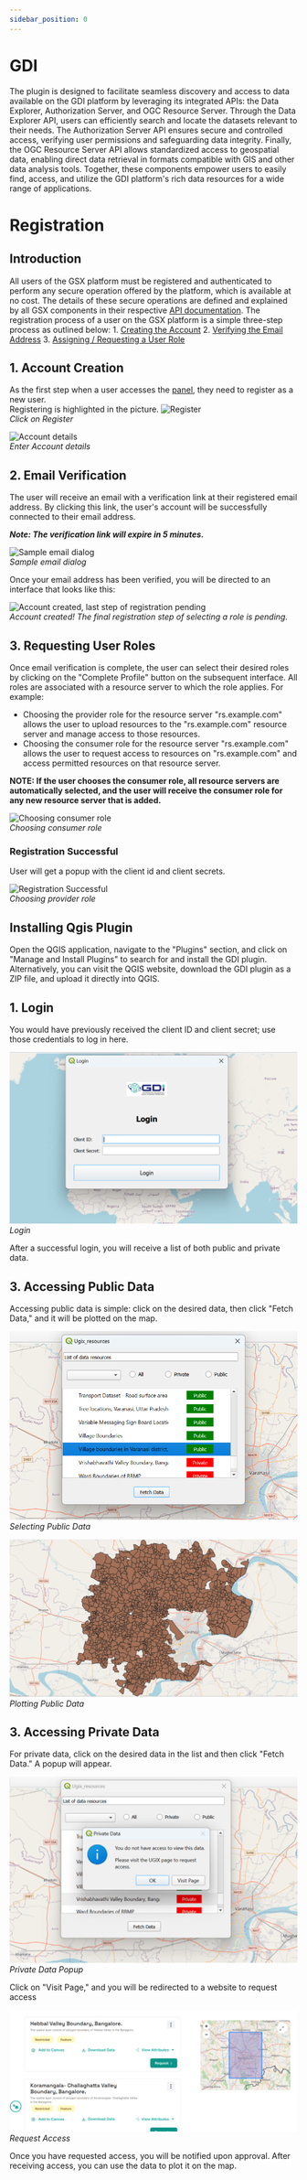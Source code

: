 ```yaml
---
sidebar_position: 0
---
```


# GDI

The plugin is designed to facilitate seamless discovery and access to data available on the GDI platform by leveraging its integrated APIs: the Data Explorer, Authorization Server, and OGC Resource Server. Through the Data Explorer API, users can efficiently search and locate the datasets relevant to their needs. The Authorization Server API ensures secure and controlled access, verifying user permissions and safeguarding data integrity. Finally, the OGC Resource Server API allows standardized access to geospatial data, enabling direct data retrieval in formats compatible with GIS and other data analysis tools. Together, these components empower users to easily find, access, and utilize the GDI platform's rich data resources for a wide range of applications.

# Registration

## Introduction

All users of the GSX platform must be registered and authenticated to perform any secure operation offered by the platform, which is available at no cost. The details of these secure operations are defined and explained by all GSX components in their respective [API documentation](https://dx.gsx.org.in/apis). The registration process of a user on the GSX platform is a simple three-step process as outlined below: 1. [Creating the Account](#1-account-creation) 2. [Verifying the Email Address](#2-email-verification) 3. [Assigning / Requesting a User Role](#3-requesting-user-roles)

## 1. Account Creation

As the first step when a user accesses the [panel](https://catalogue.gsx.org.in/auth), they need to register as a new user. <br/> Registering is highlighted in the picture. ![Register](../resources/auth/register.png)<br/> *Click on Register*

![Account details](../resources/auth/step1.png)<br/> *Enter Account details*

## 2. Email Verification

The user will receive an email with a verification link at their registered email address. By clicking this link, the user's account will be successfully connected to their email address.

***Note: The verification link will expire in 5 minutes.***

![Sample email dialog](../resources/auth/email-template.png)<br/> *Sample email dialog*

Once your email address has been verified, you will be directed to an interface that looks like this:

![Account created, last step of registration pending](../resources/auth/last-step.png)<br/> *Account created! The final registration step of selecting a role is pending.*

## 3. Requesting User Roles

Once email verification is complete, the user can select their desired roles by clicking on the "Complete Profile" button on the subsequent interface. All roles are associated with a resource server to which the role applies. For example:

-   Choosing the provider role for the resource server "rs.example.com" allows the user to upload resources to the "rs.example.com" resource server and manage access to those resources.
-   Choosing the consumer role for the resource server "rs.example.com" allows the user to request access to resources on "rs.example.com" and access permitted resources on that resource server.

**NOTE: If the user chooses the consumer role, all resource servers are automatically selected, and the user will receive the consumer role for any new resource server that is added.**

![Choosing consumer role](../resources/auth/cons-role.png)<br/> *Choosing consumer role*

### Registration Successful

User will get a popup with the client id and client secrets.

![Registration Successful](../../static/img/Creds.png)<br/> *Choosing provider role*

## Installing Qgis Plugin

Open the QGIS application, navigate to the "Plugins" section, and click on "Manage and Install Plugins" to search for and install the GDI plugin. Alternatively, you can visit the QGIS website, download the GDI plugin as a ZIP file, and upload it directly into QGIS.

## 1. Login

You would have previously received the client ID and client secret; use those credentials to log in here.

![Login](../../static/img/GDI_plugin/Login.png)<br/> *Login*

After a successful login, you will receive a list of both public and private data.

## 3. Accessing Public Data

Accessing public data is simple: click on the desired data, then click "Fetch Data," and it will be plotted on the map.

![Selecting Public Data](../../static/img/GDI_plugin/Public_data_select.png)<br/> *Selecting Public Data*

![Plotting Public Data](../../static/img/GDI_plugin/Public_data_Plot.png)<br/> *Plotting Public Data*

## 3. Accessing Private Data

For private data, click on the desired data in the list and then click "Fetch Data." A popup will appear.

![Private Data Popup](../../static/img/GDI_plugin/Private_data_popup.png)<br/> *Private Data Popup*

Click on "Visit Page," and you will be redirected to a website to request access

![Request Access](../../static/img/GDI_plugin/Redirect2.png)<br/> *Request Access*

Once you have requested access, you will be notified upon approval. After receiving access, you can use the data to plot it on the map.